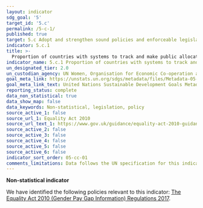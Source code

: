```yaml
---
layout: indicator
sdg_goal: '5'
target_id: '5.c'
permalink: /5-c-1/
published: true
target: 5.c Adopt and strengthen sound policies and enforceable legislation for the promotion of gender equality and the empowerment of all women and girls at all levels
indicator: 5.c.1
title: >-
  Proportion of countries with systems to track and make public allocations for gender equality and women’s empowerment
indicator_name: 5.c.1 Proportion of countries with systems to track and make public allocations for gender equality and women’s empowerment
un_designated_tier: 2.0
un_custodian_agency: UN Women, Organisation for Economic Co-operation and Development (OECD)
goal_meta_link: https://unstats.un.org/sdgs/metadata/files/Metadata-05-0c-01.pdf
goal_meta_link_text: United Nations Sustainable Development Goals Metadata (PDF 4.0 MB)
reporting_status: complete
data_non_statistical: true
data_show_map: false
data_keywords: Non-statistical, legislation, policy
source_active_1: false
source_url_1: Equality Act 2010
source_url_text_1: https://www.gov.uk/guidance/equality-act-2010-guidance
source_active_2: false
source_active_3: false
source_active_4: false
source_active_5: false
source_active_6: false
indicator_sort_order: 05-cc-01
comments_limitations: Data follows the UN specification for this indicator. This indicator has been identified in collaboration with topic experts.
---
```

**Non-statistical indicator**

We have identified the following policies relevant to this indicator: [The Equality Act 2010 (Gender Pay Gap Information) Regulations 2017](https://www.legislation.gov.uk/ukdsi/2017/9780111152010).
